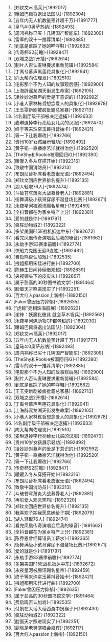 
1. [郑钦文vs高芙]-[1892017]
1. [曝姆巴佩将退出法国队]-[1892304]
1. [五年内无人机数量预计超千万]-[1891777]
1. [皇马4:0奥萨苏纳]-[1892493]
1. [周鸿祎称已买十几辆国产智能车]-[1892309]
1. [雷军的双十一推荐清单]-[1892885]
1. [到底是谁踩了她的咩咩鞋]-[1892682]
1. [传奇杯S2前瞻]-[1892847]
1. [双城之战2开播]-[1892614]
1. [制片人否认麦琳要求重新剪辑]-[1892584]
1. [丁禹兮慕声黑莲花具象化]-[1892941]
1. [向太帮向佐理发]-[1892510]
1. [电影那个不为人知的故事观后感]-[1892900]
1. [上海辟谣龙湖天街发生命案]-[1892105]
1. [凌妙妙对慕声的爱是下意识的]-[1892992]
1. [小巷人家林栋哲想念爱人的具象化]-[1892878]
1. [王玉雯新剧被疯批霸总家暴]-[1892713]
1. [4名副厅级干部被决定逮捕]-[1892633]
1. [麦琳退掉李行亮给女儿买的汉服]-[1892470]
1. [终于等来珠帘玉幕抖音抽卡]-[1892421]
1. [等一下让我爆改]-[1892766]
1. [贵州10岁女孩展示轻功]-[1892492]
1. [黄子韬一直播徐艺洋就得治他]-[1892520]
1. [TheShy和Rookie被曝回归iG]-[1892390]
1. [暖暖入冬从穿搭开始]-[1892316]
1. [致敬中国消防员]-[1892213]
1. [布朗尼替补席看老詹很无语]-[1892494]
1. [郑钦文回应世界排名提升]-[1892135]
1. [湖人轻取76人]-[1892474]
1. [斗破苍穹萧炎大战慕骨老人]-[1892881]
1. [街舞满级小孩哥穿尿不湿登场比赛]-[1892671]
1. [永夜星河被腾讯赐名星帝]-[1892459]
1. [全抖音都在为家乡特产上分]-[1892381]
1. [爱的就是你]-[1891797]
1. [疯狂动物城2]-[1892322]
1. [多架美国F15E战机抵达中东]-[1892672]
1. [看完凤凰传奇演唱会后我的嗓音]-[1891662]
1. [永劫手游S3赛季前瞻]-[1892774]
1. [快船力克国王迎3连胜]-[1892482]
1. [费启鸣否认加戏]-[1892535]
1. [拽姐都用宋佳进行曲]-[1892700]
1. [陈赫生日问孙俪借邓超]-[1892839]
1. [央视镜头下的皮皮朱]-[1892867]
1. [属于彭高的30秒图书馆文学]-[1891464]
1. [脸蛋天才照进现实了]-[1892251]
1. [百大红人passion上新啦]-[1892150]
1. [Faker曾因压力抑郁]-[1892635]
1. [“虎鲸”亮相珠海航展]-[1892622]
1. [谢锋：妖魔化彼此 就会草木皆兵]-[1892562]
1. [永夜星河连助攻CP都包甜的]-[1892030]
1. [曝姆巴佩将退出法国队]-[1892304]
1. [郑钦文vs高芙]-[1892017]
1. [五年内无人机数量预计超千万]-[1891777]
1. [皇马4:0奥萨苏纳]-[1892493]
1. [周鸿祎称已买十几辆国产智能车]-[1892309]
1. [TheShy和Rookie被曝回归iG]-[1892390]
1. [雷军的双十一推荐清单]-[1892885]
1. [电影那个不为人知的故事观后感]-[1892900]
1. [制片人否认麦琳要求重新剪辑]-[1892584]
1. [到底是谁踩了她的咩咩鞋]-[1892682]
1. [王玉雯新剧被疯批霸总家暴]-[1892713]
1. [双城之战2开播]-[1892614]
1. [丁禹兮慕声黑莲花具象化]-[1892941]
1. [上海辟谣龙湖天街发生命案]-[1892105]
1. [小巷人家林栋哲想念爱人的具象化]-[1892878]
1. [4名副厅级干部被决定逮捕]-[1892633]
1. [向太帮向佐理发]-[1892510]
1. [麦琳退掉李行亮给女儿买的汉服]-[1892470]
1. [贵州10岁女孩展示轻功]-[1892492]
1. [凌妙妙对慕声的爱是下意识的]-[1892992]
1. [黄子韬一直播徐艺洋就得治他]-[1892520]
1. [等一下让我爆改]-[1892766]
1. [传奇杯S2前瞻]-[1892847]
1. [暖暖入冬从穿搭开始]-[1892316]
1. [布朗尼替补席看老詹很无语]-[1892494]
1. [致敬中国消防员]-[1892213]
1. [斗破苍穹萧炎大战慕骨老人]-[1892881]
1. [再见爱人邪恶熏鸡]-[1892320]
1. [郑钦文回应世界排名提升]-[1892135]
1. [我喜欢子期我愿意嫁给子期]-[1892079]
1. [湖人轻取76人]-[1892474]
1. [看完凤凰传奇演唱会后我的嗓音]-[1891662]
1. [全抖音都在为家乡特产上分]-[1892381]
1. [陈乔恩曾经算错员工薪水]-[1892365]
1. [街舞满级小孩哥穿尿不湿登场比赛]-[1892671]
1. [爱的就是你]-[1891797]
1. [永劫手游S3赛季前瞻]-[1892774]
1. [多架美国F15E战机抵达中东]-[1892672]
1. [永夜星河被腾讯赐名星帝]-[1892459]
1. [终于等来珠帘玉幕抖音抽卡]-[1892421]
1. [拽姐都用宋佳进行曲]-[1892700]
1. [Faker曾因压力抑郁]-[1892635]
1. [属于彭高的30秒图书馆文学]-[1891464]
1. [费启鸣否认加戏]-[1892535]
1. [付航在大话大话西游中扮猴子]-[1892430]
1. [疯狂动物城2]-[1892322]
1. [脸蛋天才照进现实了]-[1892251]
1. [鹿晗是老舅演唱会嘉宾]-[1892117]
1. [百大红人passion上新啦]-[1892150]